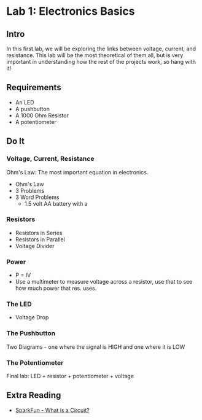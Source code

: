 # Lab 1: Electronics Basics

## Intro

In this first lab, we will be exploring the links between voltage, current, and resistance. This lab
will be the most theoretical of them all, but is very important in understanding how the rest of the
projects work, so hang with it!

## Requirements

- An LED
- A pushbutton
- A 1000 Ohm Resistor
- A potentiometer

## Do It

### Voltage, Current, Resistance

Ohm's Law: The most important equation in electronics.
- Ohm's Law
- 3 Problems
- 3 Word Problems
  - 1.5 volt AA battery with a

### Resistors

- Resistors in Series
- Resistors in Parallel
- Voltage Divider

### Power

- P = IV
- Use a multimeter to measure voltage across a resistor, use that to see how much power that res. uses.

### The LED

- Voltage Drop

### The Pushbutton

Two Diagrams - one where the signal is HIGH and one where it is LOW

### The Potentiometer

Final lab: LED + resistor + potentiometer + voltage

## Extra Reading

- [SparkFun - What is a Circuit?](https://learn.sparkfun.com/tutorials/what-is-a-circuit)
